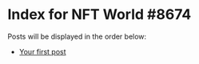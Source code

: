 # Index for NFT World #8674
Posts will be displayed in the order below:

- [Your first post](./001-first.md)

